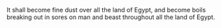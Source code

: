 It shall become fine dust over all the land of Egypt, and become boils breaking out in sores on man and beast throughout all the land of Egypt.
